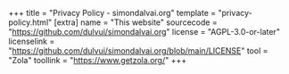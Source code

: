 +++
title = "Privacy Policy - simondalvai.org"
template = "privacy-policy.html"
[extra]
name = "This website"
sourcecode = "https://github.com/dulvui/simondalvai.org"
license = "AGPL-3.0-or-later"
licenselink = "https://github.com/dulvui/simondalvai.org/blob/main/LICENSE"
tool = "Zola"
toollink = "https://www.getzola.org/"
+++
